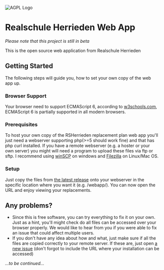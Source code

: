 ![AGPL Logo](https://www.gnu.org/graphics/agplv3-155x51.png)

# Realschule Herrieden Web App
_Please note that this project is still in beta_

This is the open source web application from Realschule Herrieden


## Getting Started
The following steps will guide you, how to set your own copy of the web app up.

### Browser Support
Your browser need to support ECMAScript 6, according to [w3schools.com](https://www.w3schools.com/js/js_versions.asp), ECMAScript 6 is partially supported in all modern browsers.

### Prerequisites
To host your own copy of the RSHerrieden replacement plan web app you'll just need a webserver supporting php(>=5 should work fine) and that has php curl installed. If you have a remote webserver (e.g. a hoster or your own server) you might will need a program to upload these files via ftp or sftp. I recommend using [winSCP](https://winscp.net/eng/download.php) on windows and [Filezilla](https://filezilla-project.org/) on Linux/Mac OS.


### Setup
Just copy the files from [the latest release](https://github.com/RSHerrieden/WebApp/releases/latest) onto your webserver in the specific location where you want it (e.g. /webapp/).
You can now open the URL and enjoy viewing your replacements.




## Any problems?
 - Since this is free software, you can try everything to fix it on your own. Just as a hint, you'll might check do all files can be accessed over your browser properly. We would like to hear from you if you were able to fix an issue that could affect multiple users. 
 - If you don't have any idea about how and what, just make sure if all the files are copied correctly to your remote server. If these are, just open [a new issue](https://github.com/RSHerrieden/WebApp/issues/new) (don't forgot to include the URL where your installation can be accessed)

_...to be continued..._
